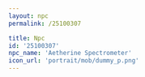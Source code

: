 ```yaml
---
layout: npc
permalink: /25100307

title: Npc
id: '25100307'
npc_name: 'Aetherine Spectrometer'
icon_url: 'portrait/mob/dummy_p.png'
---
```

